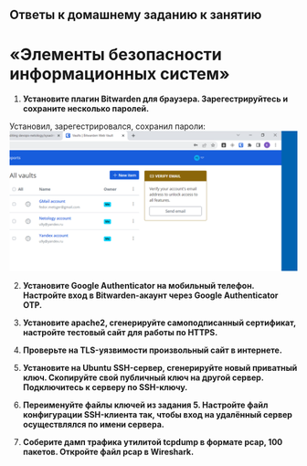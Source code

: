 ## Ответы к домашнему заданию к занятию
# «Элементы безопасности информационных систем»

1. **Установите плагин Bitwarden для браузера. Зарегестрируйтесь и сохраните несколько паролей.**

  Установил, зарегестрировался, сохранил пароли:
  ![image](Capture03.PNG)


2. **Установите Google Authenticator на мобильный телефон. Настройте вход в Bitwarden-акаунт через Google Authenticator OTP.**

3. **Установите apache2, сгенерируйте самоподписанный сертификат, настройте тестовый сайт для работы по HTTPS.**

4. **Проверьте на TLS-уязвимости произвольный сайт в интернете.**

5. **Установите на Ubuntu SSH-сервер, сгенерируйте новый приватный ключ. Скопируйте свой публичный ключ на другой сервер. Подключитесь к серверу по SSH-ключу.**

6. **Переименуйте файлы ключей из задания 5. Настройте файл конфигурации SSH-клиента так, чтобы вход на удалённый сервер осуществлялся по имени сервера.**

7. **Соберите дамп трафика утилитой tcpdump в формате pcap, 100 пакетов. Откройте файл pcap в Wireshark.**


